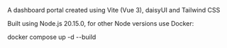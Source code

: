 A dashboard portal created using Vite (Vue 3), daisyUI and Tailwind CSS

Built using Node.js 20.15.0, for other Node versions use Docker:

docker compose up -d --build




